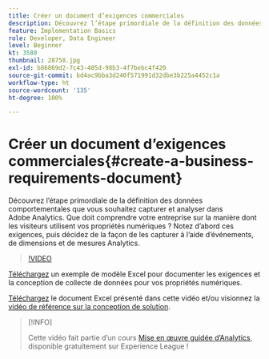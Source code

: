 ```yaml
---
title: Créer un document d’exigences commerciales
description: Découvrez l’étape primordiale de la définition des données comportementales que vous souhaitez capturer et analyser dans Adobe Analytics.
feature: Implementation Basics
role: Developer, Data Engineer
level: Beginner
kt: 3580
thumbnail: 28758.jpg
exl-id: b86869d2-7c43-485d-98b3-4f7bebc4f420
source-git-commit: bd4ac9bba3d240f571991d32dbe3b225a4452c1a
workflow-type: ht
source-wordcount: '135'
ht-degree: 100%

---
```


# Créer un document d’exigences commerciales{#create-a-business-requirements-document}

Découvrez l’étape primordiale de la définition des données comportementales que vous souhaitez capturer et analyser dans Adobe Analytics. Que doit comprendre votre entreprise sur la manière dont les visiteurs utilisent vos propriétés numériques ? Notez d’abord ces exigences, puis décidez de la façon de les capturer à l’aide d’événements, de dimensions et de mesures Analytics.

>[!VIDEO](https://video.tv.adobe.com/v/28758/?quality=12)

[Téléchargez](assets/aa-implementation-playbook.xlsx) un exemple de modèle Excel pour documenter les exigences et la conception de collecte de données pour vos propriétés numériques.

[Téléchargez](assets/geometrixx-clothiers-brd-sdr.xlsx) le document Excel présenté dans cette vidéo et/ou visionnez la [vidéo de référence sur la conception de solution](creating-and-maintaining-an-sdr.md).

>[!INFO]
>
> Cette vidéo fait partie d’un cours [Mise en œuvre guidée d’Analytics](https://experienceleague.adobe.com/?recommended=Analytics-D-1-2019.1), disponible gratuitement sur Experience League !
